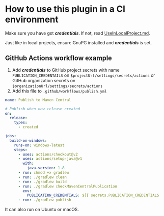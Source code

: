 # How to use this plugin in a CI environment

Make sure you have got ***credentials***. If not, read [UseInLocalProject.md](UseInLocalProject.md).

Just like in local projects, ensure GnuPG installed and ***credentials*** is set.

## GitHub Actions workflow example

1. Add ***credentials*** to GitHub project secrets with name `PUBLICATION_CREDENTAILS` on `$projectUrl/settings/secrets/actions` or GitHub organization secrets on `$organizationUrl/settings/secrets/actions`
2. Add this file to `.github/workflows/publish.yml`

```yaml
name: Publish to Maven Central

# Publish when new release created
on:
  release:
    types:
      - created

jobs:
  build-on-windows:
    runs-on: windows-latest
    steps:
      - uses: actions/checkout@v2
      - uses: actions/setup-java@v1
        with:
          java-version: 1.8
      - run: chmod +x gradlew
      - run: ./gradlew clean
      - run: ./gradlew build
      - run: ./gradlew checkMavenCentralPublication
        env: 
          PUBLICATION_CREDENTIALS: ${{ secrets.PUBLICATION_CREDENTIALS }}  
      - run: ./gradlew publish
```

It can also run on Ubuntu or macOS.
